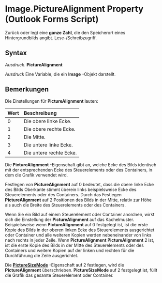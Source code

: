 
# Image.PictureAlignment Property (Outlook Forms Script)

Zurück oder legt eine  **ganze Zahl**, die den Speicherort eines Hintergrundbilds angibt. Lese-/Schreibzugriff.


## Syntax

 _Ausdruck_. **PictureAlignment**

 _Ausdruck_ Eine Variable, die ein **Image** -Objekt darstellt.


## Bemerkungen

Die Einstellungen für  **PictureAlignment** lauten:



|**Wert**|**Beschreibung**|
|:-----|:-----|
|0|Die obere linke Ecke.|
|1|Die obere rechte Ecke.|
|2|Die Mitte.|
|3|Die untere linke Ecke.|
|4|Die untere rechte Ecke.|
Die  **PictureAlignment** -Eigenschaft gibt an, welche Ecke des Bilds identisch mit der entsprechenden Ecke des Steuerelements oder des Containers, in dem die Grafik verwendet wird.

Festlegen von  **PictureAlignment** auf 0 bedeutet, dass die obere linke Ecke des Bilds Oberkante stimmt überein links beispielsweise Ecke des Steuerelements oder des Containers. Durch das Festlegen **PictureAlignment** auf 2 Positionen des Bilds in der Mitte, relativ zur Höhe als auch die Breite des Steuerelements oder des Containers.

Wenn Sie ein Bild auf einem Steuerelement oder Container anordnen, wirkt sich die Einstellung der  **PictureAlignment** auf das Kachelmuster. Beispielsweise wenn **PictureAlignment** auf 0 festgelegt ist, ist die erste Kopie des Bilds in der oberen linken Ecke des Steuerelements ausgerichtet oder Container und alle weiteren Kopien werden nebeneinander von links nach rechts in jeder Zeile. Wenn **PictureAlignment** **PictureAlignment** 2 ist, ist die erste Kopie des Bilds in der Mitte des Steuerelements oder des Containers und weitere Kopien auf der linken und rechten für die Durchführung die Zeile ausgerichtet.

Die  **[PictureSizeMode](f6d435e4-c05c-cc0f-fae2-c5a95743a658.md)** -Eigenschaft auf 2 festlegen, wird die **PictureAlignment** überschrieben. **PictureSizeMode** auf 2 festgelegt ist, füllt die Grafik das gesamte Steuerelement oder Container.

